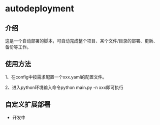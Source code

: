 # autodeployment

## 介绍
这是一个自动部署的脚本，可自动完成整个项目、某个文件/目录的部署、更新、备份等工作。  
## 使用方法
1、在config中按需求配置一个xxx.yaml的配置文件。

2、进入python环境输入命令python main.py -n xxx即可执行  
## 自定义扩展部署
 - 开发中